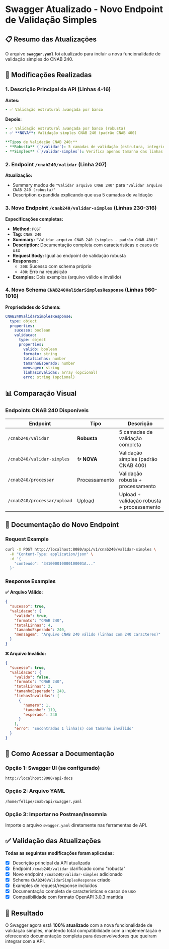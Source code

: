 # Swagger Atualizado - Novo Endpoint de Validação Simples

## 📋 Resumo das Atualizações

O arquivo **`swagger.yaml`** foi atualizado para incluir a nova funcionalidade de validação simples do CNAB 240.

## 🔄 Modificações Realizadas

### 1. **Descrição Principal da API** (Linhas 4-16)

**Antes:**
```yaml
- ✅ Validação estrutural avançada por banco
```

**Depois:**
```yaml
- ✅ Validação estrutural avançada por banco (robusta)
- ✅ **NOVA**: Validação simples CNAB 240 (padrão CNAB 400)

**Tipos de Validação CNAB 240:**
- **Robusta** (`/validar`): 5 camadas de validação (estrutura, integridade, negócio, banco, operação)
- **Simples** (`/validar-simples`): Verifica apenas tamanho das linhas (240 chars) - Compatível com CNAB 400
```

### 2. **Endpoint `/cnab240/validar`** (Linha 207)

**Atualização:**
- Summary mudou de `"Validar arquivo CNAB 240"` para `"Validar arquivo CNAB 240 (robusta)"`
- Description expandida explicando que usa 5 camadas de validação

### 3. **Novo Endpoint `/cnab240/validar-simples`** (Linhas 230-316)

**Especificações completas:**
- **Method:** `POST`
- **Tag:** `CNAB 240`
- **Summary:** `"Validar arquivo CNAB 240 (simples - padrão CNAB 400)"`
- **Description:** Documentação completa com características e casos de uso
- **Request Body:** Igual ao endpoint de validação robusta
- **Responses:** 
  - `200`: Sucesso com schema próprio
  - `400`: Erro na requisição
- **Examples:** Dois exemplos (arquivo válido e inválido)

### 4. **Novo Schema `CNAB240ValidarSimplesResponse`** (Linhas 960-1016)

**Propriedades do Schema:**
```yaml
CNAB240ValidarSimplesResponse:
  type: object
  properties:
    sucesso: boolean
    validacao:
      type: object
      properties:
        valido: boolean
        formato: string
        totalLinhas: number
        tamanhoEsperado: number
        mensagem: string
        linhasInvalidas: array (opcional)
        erro: string (opcional)
```

## 📊 Comparação Visual

### Endpoints CNAB 240 Disponíveis

| Endpoint | Tipo | Descrição |
|----------|------|-----------|
| `/cnab240/validar` | **Robusta** | 5 camadas de validação completa |
| `/cnab240/validar-simples` | **✨ NOVA** | Validação simples (padrão CNAB 400) |
| `/cnab240/processar` | Processamento | Validação robusta + processamento |
| `/cnab240/processar/upload` | Upload | Upload + validação robusta + processamento |

## 🎯 Documentação do Novo Endpoint

### Request Example
```bash
curl -X POST http://localhost:8080/api/v1/cnab240/validar-simples \
  -H "Content-Type: application/json" \
  -d '{
    "conteudo": "341000010000100001A..."
  }'
```

### Response Examples

**✅ Arquivo Válido:**
```json
{
  "sucesso": true,
  "validacao": {
    "valido": true,
    "formato": "CNAB 240",
    "totalLinhas": 4,
    "tamanhoEsperado": 240,
    "mensagem": "Arquivo CNAB 240 válido (linhas com 240 caracteres)"
  }
}
```

**❌ Arquivo Inválido:**
```json
{
  "sucesso": true,
  "validacao": {
    "valido": false,
    "formato": "CNAB 240",
    "totalLinhas": 2,
    "tamanhoEsperado": 240,
    "linhasInvalidas": [
      {
        "numero": 1,
        "tamanho": 119,
        "esperado": 240
      }
    ],
    "erro": "Encontradas 1 linha(s) com tamanho inválido"
  }
}
```

## 🚀 Como Acessar a Documentação

### Opção 1: Swagger UI (se configurado)
```
http://localhost:8080/api-docs
```

### Opção 2: Arquivo YAML
```
/home/felipe/cnab/api/swagger.yaml
```

### Opção 3: Importar no Postman/Insomnia
Importe o arquivo `swagger.yaml` diretamente nas ferramentas de API.

## ✅ Validação das Atualizações

**Todas as seguintes modificações foram aplicadas:**

- [x] Descrição principal da API atualizada
- [x] Endpoint `/cnab240/validar` clarificado como "robusta"
- [x] Novo endpoint `/cnab240/validar-simples` adicionado
- [x] Schema `CNAB240ValidarSimplesResponse` criado
- [x] Examples de request/response incluídos
- [x] Documentação completa de características e casos de uso
- [x] Compatibilidade com formato OpenAPI 3.0.3 mantida

## 🎉 Resultado

O Swagger agora está **100% atualizado** com a nova funcionalidade de validação simples, mantendo total compatibilidade com a implementação e oferecendo documentação completa para desenvolvedores que queiram integrar com a API. 